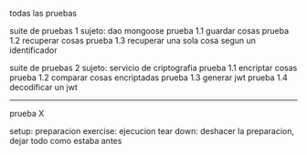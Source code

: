 todas las pruebas

suite de pruebas 1
   sujeto: dao mongoose
        prueba 1.1
            guardar cosas
        prueba 1.2
            recuperar cosas
        prueba 1.3
            recuperar una sola cosa segun un identificador

suite de pruebas 2
   sujeto: servicio de criptografia
        prueba 1.1
            encriptar cosas
        prueba 1.2
            comparar cosas encriptadas
        prueba 1.3
            generar jwt
        prueba 1.4
            decodificar un jwt

-------------------------------------------------------------

prueba X

setup: preparacion
exercise: ejecucion
tear down: deshacer la preparacion, dejar todo como estaba antes